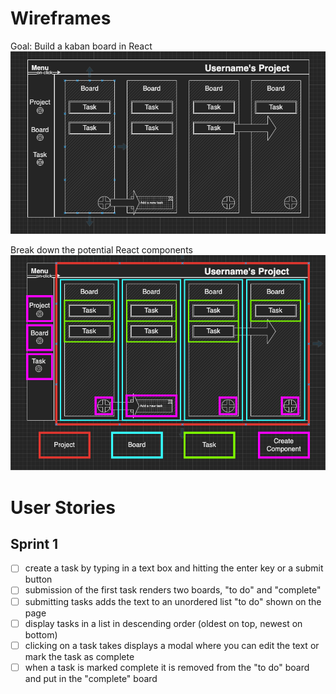 # Wireframes

Goal: Build a kaban board in React 
![Wireframe of landing page.](./wireframe.png)

Break down the potential React components
![Wireframe of landing page with colored outlines marking different components.](./wireframe-with-components.png)


# User Stories
## Sprint 1
- [ ] create a task by typing in a text box and hitting the enter key or a submit button
- [ ] submission of the first task renders two boards, "to do" and "complete"
- [ ] submitting tasks adds the text to an unordered list "to do" shown on the page
- [ ] display tasks in a list in descending order (oldest on top, newest on bottom)
- [ ] clicking on a task takes displays a modal where you can edit the text or mark the task as complete
- [ ] when a task is marked complete it is removed from the "to do" board and put in the "complete" board